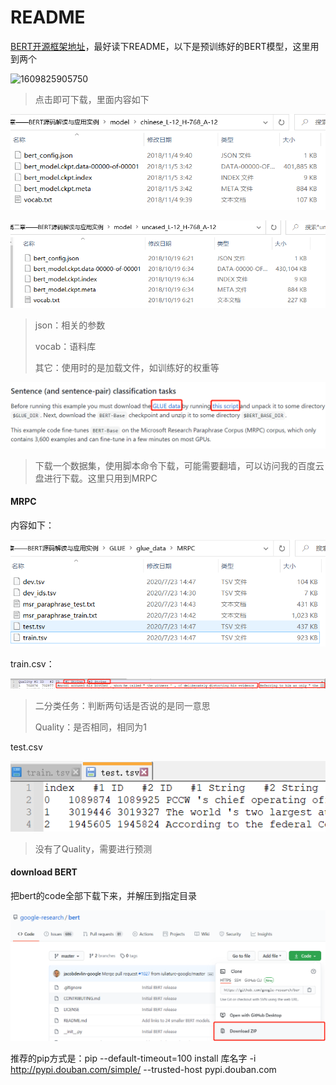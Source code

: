 # README

[BERT开源框架地址](<https://github.com/google-research/bert>)，最好读下README，以下是预训练好的BERT模型，这里用到两个

![1609825905750](C:\Users\Administrator\AppData\Roaming\Typora\typora-user-images\1609825905750.png)

> 点击即可下载，里面内容如下

![1609826152438](assets/1609826152438.png)

![1609826160982](assets/1609826160982.png)

> json：相关的参数
>
> vocab：语料库
>
> 其它：使用时的是加载文件，如训练好的权重等

![1609826290795](assets/1609826290795.png)

> 下载一个数据集，使用脚本命令下载，可能需要翻墙，可以访问我的百度云盘进行下载。这里只用到MRPC



#### MRPC

内容如下：

![1609827571649](assets/1609827571649.png)

train.csv：

![1609827493014](assets/1609827493014.png)

> 二分类任务：判断两句话是否说的是同一意思
>
> Quality：是否相同，相同为1

test.csv

![1609827666717](assets/1609827666717.png)

> 没有了Quality，需要进行预测



#### download BERT

把bert的code全部下载下来，并解压到指定目录

![1609827887131](assets/1609827887131.png)





推荐的pip方式是：pip --default-timeout=100 install 库名字 -i http://pypi.douban.com/simple/ --trusted-host pypi.douban.com

